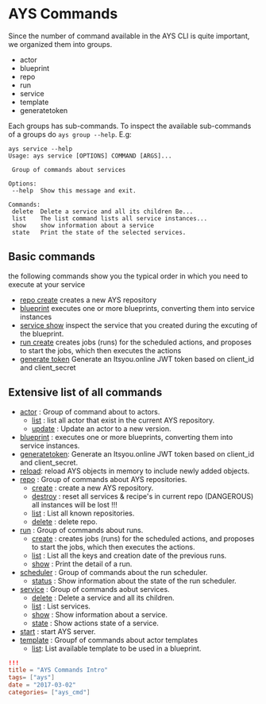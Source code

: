 # AYS Commands

Since the number of command available in the AYS CLI is quite important, we organized them into groups.  
 - actor
 - blueprint
 - repo
 - run
 - service
 - template
 - generatetoken

Each groups has sub-commands. To inspect the available sub-commands of a groups do `ays group --help`.
E.g:
```shell
ays service --help
Usage: ays service [OPTIONS] COMMAND [ARGS]...

 Group of commands about services

Options:
 --help  Show this message and exit.

Commands:
 delete  Delete a service and all its children Be...
 list    The list command lists all service instances...
 show    show information about a service
 state   Print the state of the selected services.
```

## Basic commands

the following commands show you the typical order in which you need to execute at your service
- [repo create](repo/create.md) creates a new AYS repository
- [blueprint](blueprint/blueprint.md) executes one or more blueprints, converting them into service instances
- [service show](service/show.md) inspect the service that you created during the excuting of the blueprint.
- [run create](run/create.md) creates jobs (runs) for the scheduled actions, and proposes to start the jobs, which then executes the actions
- [generate token](generatetoken.md) Generate an Itsyou.online JWT token based on client_id and client_secret

## Extensive list of all commands
- [actor](actor) : Group of command about to actors.
    - [list](actor/list.md) : list all actor that exist in the current AYS repository.
    - [update](actor/update.md) : Update an actor to a new version.
- [blueprint](blueprint/blueprint.md) : executes one or more blueprints, converting them into service instances.
- [generatetoken](generatetoken.md): Generate an Itsyou.online JWT token based on client_id and client_secret.
- [reload](reload.md): reload AYS objects in memory to include newly added objects.
- [repo](repo) : Group of commands about AYS repositories.
    - [create](repo/create.md) : create a new AYS repository.
    - [destroy](repo/destroy.md) : reset all services & recipe's in current repo (DANGEROUS) all instances will be lost !!!
    - [list](repo/list.md) :  List all known repositories.
    - [delete](repo/delete.md) : delete repo.
- [run](run) : Group of commands about runs.
    - [create](run/create.md) : creates jobs (runs) for the scheduled actions, and proposes to start the jobs, which then executes the actions.
    - [list](run/list.md) : List all the keys and creation date of the previous runs.
    - [show](run/show.md) : Print the detail of a run.
- [scheduler](scheduler) : Group of commands about the run scheduler.
    - [status](scheduler/status.md) : Show information about the state of the run scheduler.
- [service](service) : Group of commands aobut services.
    - [delete](service/delete.md) : Delete a service and all its children.
    - [list](service/list.md) : List services.
    - [show](service/show.md) : Show information about a service.
    - [state](service/state.md) : Show actions state of a service.
- [start](start/start.md) : start AYS server.
- [template](template) : Groupf of commands about actor templates
    - [list](template/list): List available template to be used in a blueprint.
```toml
!!!
title = "AYS Commands Intro"
tags= ["ays"]
date = "2017-03-02"
categories= ["ays_cmd"]
```
